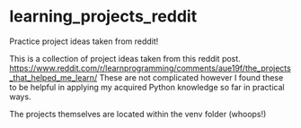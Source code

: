 # learning_projects_reddit
Practice project ideas taken from reddit!

This is a collection of project ideas taken from this reddit post.
      https://www.reddit.com/r/learnprogramming/comments/aue19f/the_projects_that_helped_me_learn/
These are not complicated however I found these to be helpful in applying my acquired Python knowledge
so far in practical ways.

The projects themselves are located within the venv folder (whoops!)
